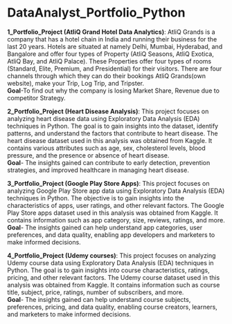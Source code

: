 # DataAnalyst_Portfolio_Python
**1_Portfolio_Project (AtliQ Grand Hotel Data Analytics)**: AtliQ Grands is a company that has a hotel chain in India and running their business for the last 20 years. Hotels are situated at namely Delhi, Mumbai, Hyderabad, and Bangalore and offer four types of Property (AtliQ Seasons, AtliQ Exotica, AtliQ Bay, and AtliQ Palace). These Properties offer four types of rooms (Standard, Elite, Premium, and Presidential) for their visitors. There are four channels through which they can do their bookings AtliQ Grands(own website), make your Trip, Log Trip, and Tripster.<br>
**Goal**-To find out why the company is losing Market Share, Revenue due to competitor Strategy.

**2_Portfolio_Project (Heart Disease Analysis)**: This project focuses on analyzing heart disease data using Exploratory Data Analysis (EDA) techniques in Python. The goal is to gain insights into the dataset, identify patterns, and understand the factors that contribute to heart disease. The heart disease dataset used in this analysis was obtained from Kaggle. It contains various attributes such as age, sex, cholesterol levels, blood pressure, and the presence or absence of heart disease.<br>
**Goal**- The insights gained can contribute to early detection, prevention strategies, and improved healthcare in managing heart disease.

**3_Portfolio_Project (Google Play Store Apps)**: This project focuses on analyzing Google Play Store app data using Exploratory Data Analysis (EDA) techniques in Python. The objective is to gain insights into the characteristics of apps, user ratings, and other relevant factors. The Google Play Store apps dataset used in this analysis was obtained from Kaggle. It contains information such as app category, size, reviews, ratings, and more.<br>
**Goal**- The insights gained can help understand app categories, user preferences, and data quality, enabling app developers and marketers to make informed decisions.

**4_Portfolio_Project (Udemy courses)**: This project focuses on analyzing Udemy course data using Exploratory Data Analysis (EDA) techniques in Python. The goal is to gain insights into course characteristics, ratings, pricing, and other relevant factors. The Udemy course dataset used in this analysis was obtained from Kaggle. It contains information such as course title, subject, price, ratings, number of subscribers, and more. <br>
**Goal**-  The insights gained can help understand course subjects, preferences, pricing, and data quality, enabling course creators, learners, and marketers to make informed decisions.

